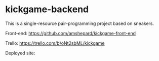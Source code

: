 # kickgame-backend
This is a single-resource pair-programming project based on sneakers.

Front-end: https://github.com/amshepard/kickgame-front-end

Trello: https://trello.com/b/oNt2sbML/kickgame

Deployed site: 
